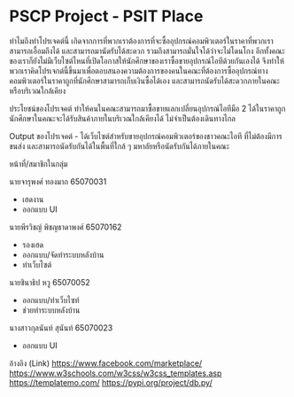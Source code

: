 # PSCP Project - PSIT Place

ทำไมถึงทำโปรเจคต์นี้
เกิดจากการที่พวกเราต้องการที่จะซื้ออุปกรณ์คอมพิวเตอร์ในราคาที่พวกเราสามารถเอื้อมถึงได้ และสามารถมานัดรับได้สะดวก รวมถึงสามารถมั่นใจได้ว่าจะไม่โดนโกง อีกทั้งคณะของเราก็ยังไม่มีเว็บไซต์ไหนที่เปิดโอกาสให้นักศึกษาของเราซื้อขายอุปกรณ์ไอทีด้วยกันเองได้ จึงทำให้พวกเราคิดโปรเจกต์นี้ขึ้นมาเพื่อตอบสนองความต้องการของคนในคณะที่ต้องการซื้ออุปกรณ์ทางคอมพิวเตอร์ในราคาถูกที่นักศึกษาสามารถเก็บเงินซื้อได้เอง และสามารถนัดรับได้สะดวกภายในคณะหรือบริเวณใกล้เคียง

ประโยชน์ของโปรเจคต์
ทำให้คนในคณะสามารถมาซื้อขายแลกเปลี่ยนอุปกรณ์ไอทีมือ 2 ได้ในราคาถูก
นักศึกษาในคณะจะได้รับสินค้าภายในบริเวณใกล้เคียงได้ ไม่จำเป็นต้องเดินทางไกล

Output ของโปรเจคต์ - ได้เว็บไซต์สำหรับขายอุปกรณ์คอมพิวเตอร์ของชาวคณะไอที ที่ไม่ต้องมีการขนส่ง และสามารถนัดรับกันได้ในพื้นที่ใกล้ ๆ มหาลัยหรือนัดรับกันได้ภายในคณะ

หน้าที่/สมาชิกในกลุ่ม

นายจารุพงศ์ ทองมาก 65070031
- เฮดงาน
- ออกแบบ UI

นายพีรวิชญ์ พิชญธาดาพงศ์ 65070162
- รองเฮด
- ออกแบบ/จัดทำระบบหลังบ้าน
- ทำเว็บไซต์

นายชินาธิป หวู 65070052
- ออกแบบ/ทำเว็บไซท์
- ช่วยทำระบบหลังบ้าน

นางสาวกุลนันท์ สุนันท์ 65070023
- ออกแบบ UI

อ้างอิง (Link)
https://www.facebook.com/marketplace/
https://www.w3schools.com/w3css/w3css_templates.asp
https://templatemo.com/
https://pypi.org/project/db.py/
